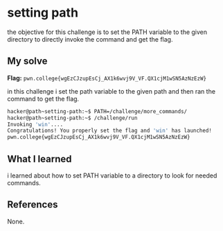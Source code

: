 # setting path
the objective for this challenge is to set the PATH variable to the given directory to directly invoke the command and get the flag.

## My solve
**Flag:** `pwn.college{wgEzCJzupEsCj_AX1k6wvj9V_VF.QX1cjM1wSN5AzNzEzW}`

in this challenge i set the path variable to the given path and then ran the command to get the flag.
```bash
hacker@path~setting-path:~$ PATH=/challenge/more_commands/
hacker@path~setting-path:~$ /challenge/run
Invoking 'win'....
Congratulations! You properly set the flag and 'win' has launched!
pwn.college{wgEzCJzupEsCj_AX1k6wvj9V_VF.QX1cjM1wSN5AzNzEzW}
```

## What I learned
i learned about how to set PATH variable to a directory to look for needed commands.

## References 
None.

